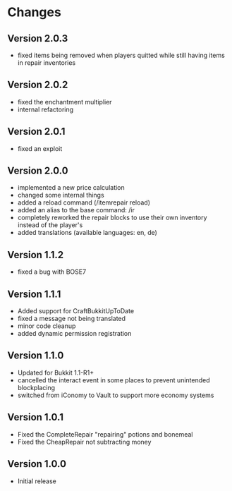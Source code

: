 Changes
=======

Version 2.0.3
-------------
- fixed items being removed when players quitted while still having items in repair inventories

Version 2.0.2
-------------
- fixed the enchantment multiplier
- internal refactoring

Version 2.0.1
-------------
- fixed an exploit

Version 2.0.0
-------------
- implemented a new price calculation
- changed some internal things
- added a reload command (/itemrepair reload)
- added an alias to the base command: /ir <action>
- completely reworked the repair blocks to use their own inventory instead of the player's
- added translations (available languages: en, de)

Version 1.1.2
-------------
- fixed a bug with BOSE7

Version 1.1.1
-------------
- Added support for CraftBukkitUpToDate
- fixed a message not being translated
- minor code cleanup
- added dynamic permission registration

Version 1.1.0
-------------
- Updated for Bukkit 1.1-R1+
- cancelled the interact event in some places to prevent unintended blockplacing
- switched from iConomy to Vault to support more economy systems

Version 1.0.1
-------------
- Fixed the CompleteRepair "repairing" potions and bonemeal
- Fixed the CheapRepair not subtracting money

Version 1.0.0
-------------
- Initial release
